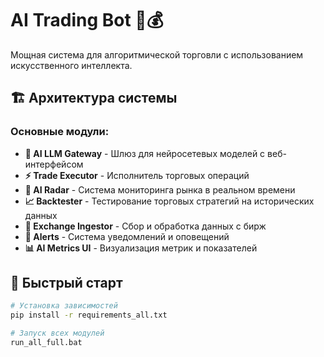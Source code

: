 # AI Trading Bot 🤖💰

Мощная система для алгоритмической торговли с использованием искусственного интеллекта.

## 🏗 Архитектура системы

### Основные модули:
- **🤖 AI LLM Gateway** - Шлюз для нейросетевых моделей с веб-интерфейсом
- **⚡ Trade Executor** - Исполнитель торговых операций  
- **🎯 AI Radar** - Система мониторинга рынка в реальном времени
- **📈 Backtester** - Тестирование торговых стратегий на исторических данных
- **🔄 Exchange Ingestor** - Сбор и обработка данных с бирж
- **🚨 Alerts** - Система уведомлений и оповещений
- **📊 AI Metrics UI** - Визуализация метрик и показателей

## 🚀 Быстрый старт

```bash
# Установка зависимостей
pip install -r requirements_all.txt

# Запуск всех модулей
run_all_full.bat